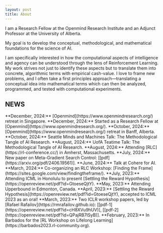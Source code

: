 ```yaml
---
layout: post
title: About
---
```

<!-- <img src="/assets/img/profile.png" alt="Profile" width="200" height="250" style="float: left;"> -->

I am a Research Fellow at the Openmind Research Institute and an Adjunct Professor at the University of Alberta.

My goal is to develop the conceptual, methodological, and mathematical foundations for the science of AI. 

I am specifically interested in how the computational aspects of intelligence and agency can be understood through the lens of Reinforcement Learning. My work strives not just to identify these aspects but to translate them into concrete, algorithmic terms with empirical cash-value. I love to frame new problems, and I often take a first principles approach—translating a conceptual idea into mathematical terms which can then be analyzed, programmed, and tested with computational experiments.

<h2 class="content-listing-header sans">NEWS</h2>
**December, 2024:** [Openmind](https://www.openmindresearch.org/) retreat in Singapore.  
**December, 2024:** Started as a Research Fellow at [Openmind](https://www.openmindresearch.org/).  
**October, 2024:** [Openmind](https://www.openmindresearch.org/) retreat in Banff, Alberta.  
**October, 2024:** Seattle Minds and Machines Talk: The Methodological Tangle of AI Research.  
**August, 2024:** UofA Teatime Talk: The Methodological Tangle of AI Research.  
**August, 2024:** Attending [RLC](https://rl-conference.cc/) in Amherst, Massachusetts.  
**July, 2024:** New paper on Meta-Gradient Search Control: [[pdf](https://arxiv.org/pdf/2406.19561)].  
**June, 2024:** Talk at Cohere for AI.  
**March, 2024:** Co-organizing an RLC Workshop: [Finding the Frame](https://sites.google.com/view/findingtheframe/).  
**July, 2023:** Attending ICML in Honolulu to present [Settling the Reward Hypothesis](https://openreview.net/pdf?id=GtoeseQjtY).  
**May, 2023:** Attending Upperbound in Edmonton, Canada.  
**April, 2023:** [Settling the Reward Hypothesis](https://openreview.net/pdf?id=GtoeseQjtY), accepted to ICML 2023 as an oral!  
**March, 2023:** Two ICLR workshop papers, led by [Rafael Rafailov](https://rmrafailov.github.io): [[pdf-1](https://openreview.net/pdf?id=cH8XVu9hUV)], [[pdf-2](https://openreview.net/pdf?id=QPajRB7ISyB)].  
**February, 2023:** In Barbados for the [RL Workshop on Lifelong Learning](https://barbados2023.rl-community.org).